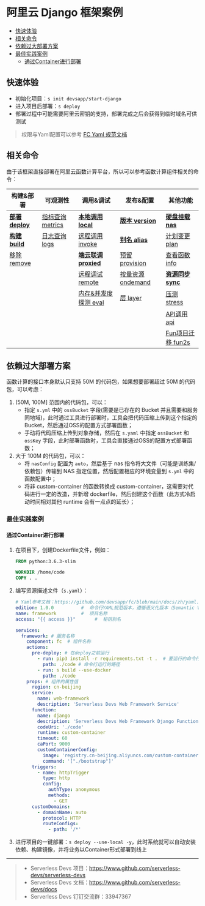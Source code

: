 # 阿里云 Django 框架案例

- [快速体验](#快速体验)
- [相关命令](#相关命令)
- [依赖过大部署方案](#依赖过大部署方案)
- [最佳实践案例](#最佳实践案例)
    - [通过Container进行部署](#通过Container进行部署)

## 快速体验

- 初始化项目：`s init devsapp/start-django`
- 进入项目后部署：`s deploy`
- 部署过程中可能需要阿里云密钥的支持，部署完成之后会获得到临时域名可供测试

> 权限与Yaml配置可以参考 [FC Yaml 规范文档](https://github.com/devsapp/fc/blob/main/docs/zh/yaml.md)

## 相关命令

由于该框架直接部署在阿里云函数计算平台，所以可以参考函数计算组件相关的命令：

| 构建&部署 | 可观测性 | 调用&调试 |  发布&配置  |  其他功能 |
| --- | --- | --- |--- | --- |
| [**部署 deploy**](https://github.com/devsapp/fc/blob/main/docs/zh/command/deploy.md)   | [指标查询 metrics](https://github.com/devsapp/fc/blob/main/docs/zh/command/metrics.md) | [**本地调用 local**](https://github.com/devsapp/fc/blob/main/docs/zh/command/local.md)      | [**版本 version**](https://github.com/devsapp/fc/blob/main/docs/zh/command/version.md)      | [**硬盘挂载 nas**](https://github.com/devsapp/fc/blob/main/docs/zh/command/nas.md) | 
| [**构建 build**](https://github.com/devsapp/fc/blob/main/docs/zh/command/build.md)     | [日志查询 logs](https://github.com/devsapp/fc/blob/main/docs/zh/command/logs.md)       | [远程调用 invoke](https://github.com/devsapp/fc/blob/main/docs/zh/command/invoke.md)    | [**别名 alias**](https://github.com/devsapp/fc/blob/main/docs/zh/command/alias.md)         | [计划变更 plan](https://github.com/devsapp/fc/blob/main/docs/zh/command/plan.md)  | 
| [移除 remove](https://github.com/devsapp/fc/blob/main/docs/zh/command/remove.md)   |                                              | [**端云联调 proxied**](https://github.com/devsapp/fc/blob/main/docs/zh/command/proxied.md) | [预留 provision](https://github.com/devsapp/fc/blob/main/docs/zh/command/provision.md)   | [查看函数 info](https://github.com/devsapp/fc/blob/main/docs/zh/command/info.md)  | 
|                                          |                                              | [远程调试 remote](https://github.com/devsapp/fc/blob/main/docs/zh/command/remote.md)    | [按量资源 ondemand](https://github.com/devsapp/fc/blob/main/docs/zh/command/ondemand.md) |[**资源同步 sync**](https://github.com/devsapp/fc/blob/main/docs/zh/command/sync.md)  | 
|                                          |                                              | [内存&并发度探测 eval](https://github.com/devsapp/fc/blob/main/docs/zh/command/eval.md)  | [层 layer](https://github.com/devsapp/fc/blob/main/docs/zh/command/layer.md) |      [压测 stress](https://github.com/devsapp/fc/blob/main/docs/zh/command/stress.md)               | 
|                                          |                                              |   |  | [API调用 api](https://github.com/devsapp/fc/blob/main/docs/zh/command/api.md)                     | 
|                                          |                                              |   |  |  [Fun项目迁移 fun2s](https://github.com/devsapp/fc/blob/main/docs/zh/command/fun2s.md)                   | 

## 依赖过大部署方案

函数计算的接口本身默认只支持 50M 的代码包，如果想要部署超过 50M 的代码包，可以考虑：

1. (50M, 100M] 范围内的代码包，可以：
    - 指定 `s.yml` 中的 `ossBucket` 字段(需要是已存在的 Bucket 并且需要和服务同地域)，此时通过工具进行部署时，工具会把代码压缩上传到这个指定的 Bucket，然后通过OSS的配置方式部署函数；
    - 手动将代码压缩上传到对象存储，然后在 `s.yaml` 中指定 `ossBucket` 和 `ossKey` 字段，此时部署函数时，工具会直接通过OSS的配置方式部署函数；
2. 大于 100M 的代码包，可以：
    - 将 `nasConfig` 配置为 `auto`，然后基于 nas 指令将大文件（可能是训练集/依赖包）传输到 NAS 指定位置，然后配置相应的环境变量到 `s.yml` 中的函数配置中；
    - 将非 custom-container 的函数转换成 custom-container，这需要对代码进行一定的改造，并新增 dockerfile，然后创建这个函数（此方式冷启动时间相对其他 runtime 会有一点点的延长）；
    
### 最佳实践案例

#### 通过Container进行部署

1. 在项目下，创建Dockerfile文件，例如：
    ```dockerfile
    FROM python:3.6.3-slim
    
    WORKDIR /home/code
    COPY . .
    ```
2. 编写资源描述文件（`s.yaml`）：
    ```yaml
    # Yaml参考文档：https://github.com/devsapp/fc/blob/main/docs/zh/yaml.md
    edition: 1.0.0          #  命令行YAML规范版本，遵循语义化版本（Semantic Versioning）规范
    name: framework         #  项目名称
    access: "{{ access }}"       #  秘钥别名
    
    services:
      framework: # 服务名称
        component: fc  # 组件名称
        actions:
          pre-deploy: # 在deploy之前运行
            - run: pip3 install -r requirements.txt -t .  # 要运行的命令行
              path: ./code # 命令行运行的路径
            - run: s build --use-docker
              path: ./code
        props: # 组件的属性值
          region: cn-beijing
          service:
            name: web-framework
            description: 'Serverless Devs Web Framework Service'
          function:
            name: django
            description: 'Serverless Devs Web Framework Django Function'
            codeUri: './code'
            runtime: custom-container
            timeout: 60
            caPort: 9000
            customContainerConfig:
              image: 'registry.cn-beijing.aliyuncs.com/custom-container/web-framework:0.0.1'
              command: '["./bootstrap"]'
          triggers:
            - name: httpTrigger
              type: http
              config:
                authType: anonymous
                methods:
                  - GET
          customDomains:
            - domainName: auto
              protocol: HTTP
              routeConfigs:
                - path: '/*'
    ```
3. 进行项目的一键部署：`s deploy --use-local -y`，此时系统就可以自动安装依赖、构建镜像，并将业务以Container形式部署到线上

-----

> - Serverless Devs 项目：https://www.github.com/serverless-devs/serverless-devs   
> - Serverless Devs 文档：https://www.github.com/serverless-devs/docs   
> - Serverless Devs 钉钉交流群：33947367    